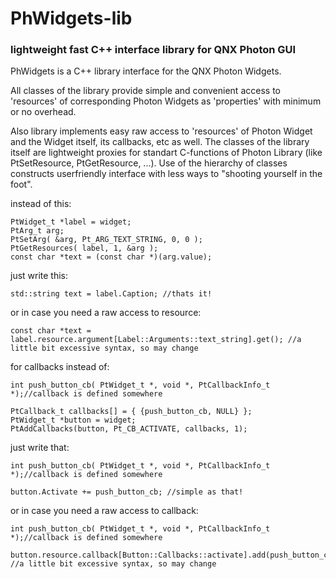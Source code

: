 # PhWidgets-lib
### lightweight fast C++ interface library for QNX Photon GUI


PhWidgets is a C++ library interface for the QNX Photon Widgets. 

All classes of the library provide simple and convenient access to 'resources' of corresponding Photon Widgets as 'properties' with minimum or no overhead. 

Also library implements easy raw access to 'resources' of Photon Widget and the Widget itself, its callbacks, etc as well. The classes of the library itself are lightweight proxies for standart C-functions of Photon Library (like PtSetResource, PtGetResource, ...). Use of the hierarchy of classes constructs userfriendly interface with less ways to "shooting yourself in the foot".

instead of this:
```
PtWidget_t *label = widget;
PtArg_t arg;
PtSetArg( &arg, Pt_ARG_TEXT_STRING, 0, 0 );
PtGetResources( label, 1, &arg );
const char *text = (const char *)(arg.value);
```

just write this:
```
std::string text = label.Caption; //thats it!
```

or in case you need a raw access to resource:
```
const char *text = label.resource.argument[Label::Arguments::text_string].get(); //a little bit excessive syntax, so may change
```

for callbacks instead of:
```
int push_button_cb( PtWidget_t *, void *, PtCallbackInfo_t *);//callback is defined somewhere

PtCallback_t callbacks[] = { {push_button_cb, NULL} };
PtWidget_t *button = widget;
PtAddCallbacks(button, Pt_CB_ACTIVATE, callbacks, 1);
```

just write that:
```
int push_button_cb( PtWidget_t *, void *, PtCallbackInfo_t *);//callback is defined somewhere

button.Activate += push_button_cb; //simple as that!
```

or in case you need a raw access to callback:
```
int push_button_cb( PtWidget_t *, void *, PtCallbackInfo_t *);//callback is defined somewhere

button.resource.callback[Button::Callbacks::activate].add(push_button_cb); //a little bit excessive syntax, so may change
```
